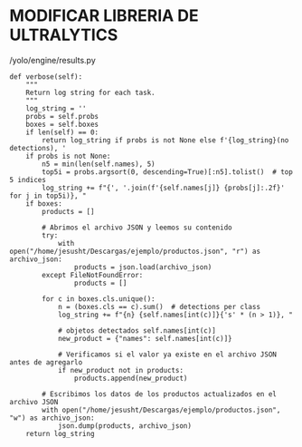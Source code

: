 # MODIFICAR LIBRERIA DE ULTRALYTICS

/yolo/engine/results.py

    def verbose(self):
        """
        Return log string for each task.
        """
        log_string = ''
        probs = self.probs
        boxes = self.boxes
        if len(self) == 0:
            return log_string if probs is not None else f'{log_string}(no detections), '
        if probs is not None:
            n5 = min(len(self.names), 5)
            top5i = probs.argsort(0, descending=True)[:n5].tolist()  # top 5 indices
            log_string += f"{', '.join(f'{self.names[j]} {probs[j]:.2f}' for j in top5i)}, "
        if boxes:
            products = []

            # Abrimos el archivo JSON y leemos su contenido
            try:
                with open("/home/jesusht/Descargas/ejemplo/productos.json", "r") as archivo_json:
                    products = json.load(archivo_json)
            except FileNotFoundError:
                    products = []
            
            for c in boxes.cls.unique():
                n = (boxes.cls == c).sum()  # detections per class
                log_string += f"{n} {self.names[int(c)]}{'s' * (n > 1)}, "

                # objetos detectados self.names[int(c)]
                new_product = {"names": self.names[int(c)]}

                # Verificamos si el valor ya existe en el archivo JSON antes de agregarlo
                if new_product not in products:
                    products.append(new_product)

            # Escribimos los datos de los productos actualizados en el archivo JSON
            with open("/home/jesusht/Descargas/ejemplo/productos.json", "w") as archivo_json:
                json.dump(products, archivo_json)
        return log_string